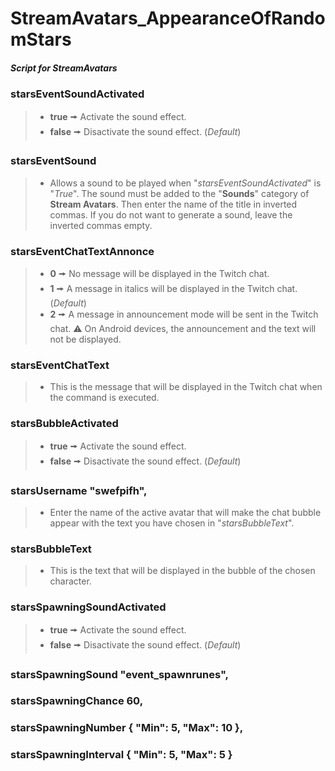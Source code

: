 # StreamAvatars_AppearanceOfRandomStars
##### Script for StreamAvatars




### starsEventSoundActivated
>- **true** 🠚 Activate the sound effect.
>- **false** 🠚 Disactivate the sound effect. (*Default*)

### starsEventSound
>- Allows a sound to be played when "*starsEventSoundActivated*" is "*True*". The sound must be added to the "**Sounds**" category of **Stream Avatars**. Then enter the name of the title in inverted commas. If you do not want to generate a sound, leave the inverted commas empty.

### starsEventChatTextAnnonce
>- **0** 🠚 No message will be displayed in the Twitch chat.
>- **1** 🠚 A message in italics will be displayed in the Twitch chat. (*Default*)
>- **2** 🠚 A message in announcement mode will be sent in the Twitch chat. ⚠ On Android devices, the announcement and the text will not be displayed.

### starsEventChatText
>- This is the message that will be displayed in the Twitch chat when the command is executed.

### starsBubbleActivated
>- **true** 🠚 Activate the sound effect.
>- **false** 🠚 Disactivate the sound effect. (*Default*)

### starsUsername "swefpifh",
>- Enter the name of the active avatar that will make the chat bubble appear with the text you have chosen in "*starsBubbleText*".

### starsBubbleText
>- This is the text that will be displayed in the bubble of the chosen character.

### starsSpawningSoundActivated
>- **true** 🠚 Activate the sound effect.
>- **false** 🠚 Disactivate the sound effect. (*Default*)

### starsSpawningSound "event_spawnrunes",
### starsSpawningChance 60,
### starsSpawningNumber { "Min": 5, "Max": 10 },
### starsSpawningInterval { "Min": 5, "Max": 5 }

